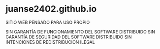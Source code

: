 # juanse2402.github.io
SITIO WEB PENSADO PARA USO PROPIO

SIN GARANTÍA DE FUNCIONAMIENTO DEL SOFTWARE DISTRIBUIDO
SIN GARANTÍA DE SEGURIDAD DEL SOFTWARE DISTRIBUIDO
SIN INTENCIONES DE REDISTRIBUCION ILEGAL

